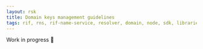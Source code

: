 ```yaml
---
layout: rsk
title: Domain keys management guidelines
tags: rif, rns, rif-name-service, resolver, domain, node, sdk, libraries, infrastructure, protocols, mvp, design, rbtc, defi, decentralized, quick-start, guides, tutorial, networks, dapps, tools, rsk, ethereum, smart-contracts, install, get-started, how-to, mainnet, testnet, contracts, wallets, web3, crypto
---
```


Work in progress :hammer:
